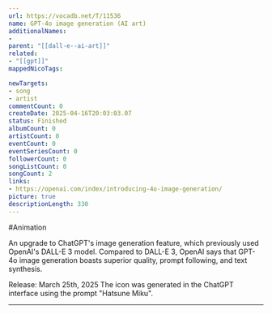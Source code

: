 ```yaml
---
url: https://vocadb.net/T/11536
name: GPT-4o image generation (AI art)
additionalNames: 
- 
parent: "[[dall-e--ai-art]]"
related:
- "[[gpt]]"
mappedNicoTags:

newTargets:
- song
- artist
commentCount: 0
createDate: 2025-04-16T20:03:03.07
status: Finished
albumCount: 0
artistCount: 0
eventCount: 0
eventSeriesCount: 0
followerCount: 0
songListCount: 0
songCount: 2
links: 
- https://openai.com/index/introducing-4o-image-generation/
picture: true
descriptionLength: 330
---
```


#Animation

An upgrade to ChatGPT's image generation feature, which previously used OpenAI's DALL-E 3 model. Compared to DALL-E 3, OpenAI says that GPT-4o image generation boasts superior quality, prompt following, and text synthesis.

Release: March 25th, 2025
The icon was generated in the ChatGPT interface using the prompt "Hatsune Miku".

---

